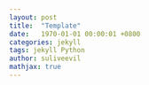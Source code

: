 ```yaml
---
layout: post
title:  "Template"
date:   1970-01-01 00:00:01 +0800
categories: jekyll
tags: jekyll Python
author: suliveevil
mathjax: true
---
```


